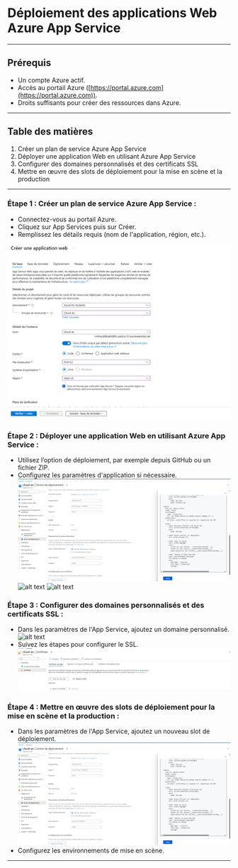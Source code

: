 # Déploiement des applications Web Azure App Service

---
## Prérequis

- Un compte Azure actif.
- Accès au portail Azure ([https://portal.azure.com](https://portal.azure.com)).
- Droits suffisants pour créer des ressources dans Azure.

---

## Table des matières

1. Créer un plan de service Azure App Service 
2. Déployer une application Web en utilisant Azure App Service
3. Configurer des domaines personnalisés et des certificats SSL
4. Mettre en œuvre des slots de déploiement pour la mise en scène et la production

---

### Étape 1 : Créer un plan de service Azure App Service :

- Connectez-vous au portail Azure.
- Cliquez sur App Services puis sur Créer.
- Remplissez les détails requis (nom de l'application, région, etc.).

![alt text](<Creation d'une application.png>)

### Étape 2 : Déployer une application Web en utilisant Azure App Service :

- Utilisez l’option de déploiement, par exemple depuis GitHub ou un fichier ZIP.
- Configurez les paramètres d'application si nécessaire.
![alt text](<centre de deploiement.png>)
![alt text](<resultat aprés deploiement sur GitHub.png>)
![alt text](<resultat aprés deploiement.png>)

### Étape 3 : Configurer des domaines personnalisés et des certificats SSL :

- Dans les paramètres de l'App Service, ajoutez un domaine personnalisé.
![alt text](<domaine personnalisé.png>)
- Suivez les étapes pour configurer le SSL.
![alt text](certificat.png)

### Étape 4 : Mettre en œuvre des slots de déploiement pour la mise en scène et la production :

- Dans les paramètres de l'App Service, ajoutez un nouveau slot de déploiement.
![alt text](<centre de deploiement.png>)
- Configurez les environnements de mise en scène.

---